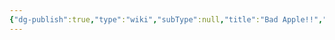 ```yaml
---
{"dg-publish":true,"type":"wiki","subType":null,"title":"Bad Apple!!","englishTitle":"Bad Apple!!","year":"","dataSource":"Wikipedia API","url":"https://en.wikipedia.org/wiki/Bad_Apple!!","id":61847987,"wikiUrl":"https://en.wikipedia.org/wiki/Bad_Apple!!","lastUpdated":"17/02/2023","length":14847,"tags":["mediaDB/wiki"],"permalink":"/resources/wik-is/bad-apple/","dgPassFrontmatter":true,"noteIcon":"1","created":"2023-11-14T21:08:34.059+05:30","updated":"2023-12-12T23:35:00.650+05:30"}
---
```


